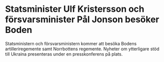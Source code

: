 # Statsminister Ulf Kristersson och försvarsminister Pål Jonson besöker Boden

Statsministern och försvarsministern kommer att besöka Bodens artilleriregemente samt Norrbottens regemente. Nyheter om ytterligare stöd till Ukraina presenteras under en presskonferens på plats.
